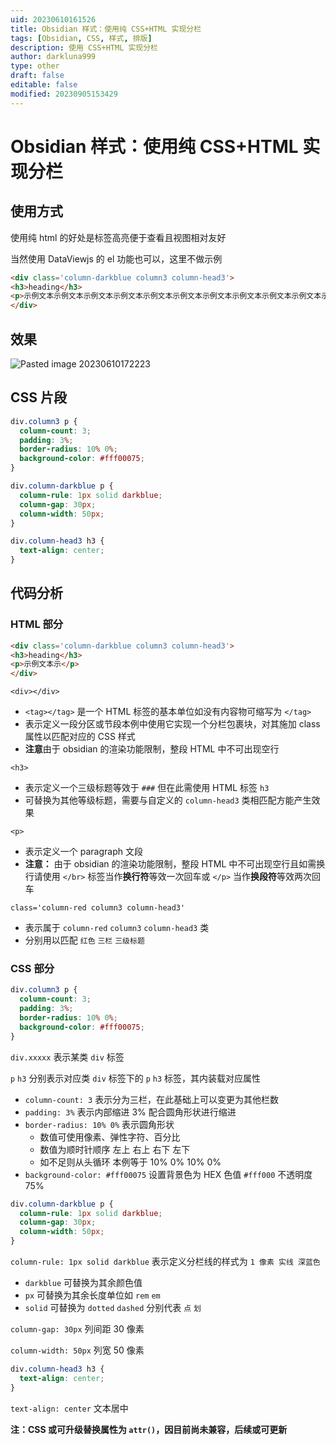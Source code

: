 ```yaml
---
uid: 20230610161526
title: Obsidian 样式：使用纯 CSS+HTML 实现分栏
tags: [Obsidian, CSS, 样式, 排版]
description: 使用 CSS+HTML 实现分栏
author: darkluna999
type: other
draft: false
editable: false
modified: 20230905153429
---
```


# Obsidian 样式：使用纯 CSS+HTML 实现分栏

## 使用方式

使用纯 html 的好处是标签高亮便于查看且视图相对友好

当然使用 DataViewjs 的 el 功能也可以，这里不做示例

```HTML
<div class='column-darkblue column3 column-head3'>
<h3>heading</h3>
<p>示例文本示例文本示例文本示例文本示例文本示例文本示例文本示例文本示例文本示例文本示例文本示例文本示例文本示例文本示例文本示例文本示例文本示例文本示例文本示例文本示例文本示例文本示例文本示例文本示例文本示例文本示例文本示例文本示例文本示例文本示例文本示例文本示例文本示例文本示例文本示例文本示例文本示例文本示例文本示例文本示例文本示例文本示例文本示例文本示例文本示例文本示例文本示例文本示例文本示例文本示例文本示例文本示例文本示例文本示例文本示例文本示例文本示例文本示例文本示例文本示例文本示例文本示例文本示例文本示例文本示例文本示例文本示例文本示例文本示例文本示例文本示例文本示例文本示例文本示例文本示例文本示例文本示例文本示例文本示例文本示例文本示例文本示例文本示例文本示例文本示例文本示例文本示例文本示例文本示例文本示例文本示例文本示例文本示例文本示例文本示例文本示例文本示例文本示例文本示例文本示例文本示例文本示例文本示例文本示例文本示例文本示例文本示例文本示例文本示例文本示例文本示例文本示例文本示例文本示例文本示例文本示例文本示例文本示例文本示例文本示例文本示例文本示例文本示例文本示例文本示例文本示例文本示例文本示例文本示例文本示例文本示例文本示例文本示例文本示例文本示例文本示例文本示例文本示例文本示例文本示例文本示例文本示例文本示例文本示例文本示例文本示例文本示例文本示例文本示例文本示例文本示例文本示例文本示例文本示例文本示例文本示例文本示例文本示例文本示例文本示例文本示例文本示例文本示例文本示例文本示例文本示例文本示例文本示例文本示例文本示例文本示例文本示例文本示例文本示例文本示例文本</p>
</div>
```

## 效果

![Pasted image 20230610172223](https://cdn.pkmer.cn/images/Pasted%20image%2020230610172223.png!pkmer)

## CSS 片段

```CSS
div.column3 p {
  column-count: 3;
  padding: 3%;
  border-radius: 10% 0%;
  background-color: #fff00075;
}

div.column-darkblue p {
  column-rule: 1px solid darkblue;
  column-gap: 30px;
  column-width: 50px;
}

div.column-head3 h3 {
  text-align: center;
}

```

## 代码分析

### HTML 部分

```HTML
<div class='column-darkblue column3 column-head3'>
<h3>heading</h3>
<p>示例文本示</p>
</div>
```

`<div></div>`

- `<tag></tag>` 是一个 HTML 标签的基本单位如没有内容物可缩写为 `</tag>`
- 表示定义一段分区或节段本例中使用它实现一个分栏包裹块，对其施加 class 属性以匹配对应的 CSS 样式
- **注意**由于 obsidian 的渲染功能限制，整段 HTML 中不可出现空行

`<h3>`

- 表示定义一个三级标题等效于 `###` 但在此需使用 HTML 标签 `h3`
- 可替换为其他等级标题，需要与自定义的 `column-head3` 类相匹配方能产生效果

`<p>`

- 表示定义一个 paragraph 文段
- **注意：** 由于 obsidian 的渲染功能限制，整段 HTML 中不可出现空行且如需换行请使用 `</br>` 标签当作**换行符**等效一次回车或 `</p>` 当作**换段符**等效两次回车

`class='column-red column3 column-head3'`

- 表示属于 `column-red` `column3` `column-head3` 类
- 分别用以匹配 `红色` `三栏` `三级标题`

### CSS 部分

```CSS
div.column3 p {
  column-count: 3;
  padding: 3%;
  border-radius: 10% 0%;
  background-color: #fff00075;
}

```

`div.xxxxx` 表示某类 `div` 标签

`p` `h3` 分别表示对应类 `div` 标签下的 `p` `h3` 标签，其内装载对应属性

- `column-count: 3` 表示分为三栏，在此基础上可以变更为其他栏数
- `padding: 3%` 表示内部缩进 3% 配合圆角形状进行缩进
- `border-radius: 10% 0%` 表示圆角形状
    - 数值可使用像素、弹性字符、百分比
    - 数值为顺时针顺序 左上 右上 右下 左下
    - 如不足则从头循环 本例等于 10% 0% 10% 0%
- `background-color: #fff00075` 设置背景色为 HEX 色值 `#fff000` 不透明度 75%

```CSS
div.column-darkblue p {
  column-rule: 1px solid darkblue;
  column-gap: 30px;
  column-width: 50px;
}
```

`column-rule: 1px solid darkblue` 表示定义分栏线的样式为 `1 像素 实线 深蓝色`

- `darkblue` 可替换为其余颜色值
- `px` 可替换为其余长度单位如 `rem` `em`
- `solid` 可替换为 `dotted` `dashed` 分别代表 `点` `划`

`column-gap: 30px` 列间距 30 像素

`column-width: 50px` 列宽 50 像素

```CSS
div.column-head3 h3 {
  text-align: center;
}
```

`text-align: center` 文本居中

**注：CSS 或可升级替换属性为 `attr()`，因目前尚未兼容，后续或可更新**